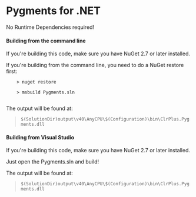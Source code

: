 # Pygments for .NET

No Runtime Dependencies required!


#### Building from the command line
If you're building this code, make sure you have NuGet 2.7 or later installed.

If you're building from the command line, you need to do a NuGet restore first:

```
	> nuget restore
	
	> msbuild Pygments.sln
   
```

The output will be found at:
> `$(SolutionDir)output\v40\AnyCPU\$(Configuration)\bin\ClrPlus.Pygments.dll`

#### Building from Visual Studio
If you're building this code, make sure you have NuGet 2.7 or later installed.

Just open the Pygments.sln and build!

The output will be found at:
> `$(SolutionDir)output\v40\AnyCPU\$(Configuration)\bin\ClrPlus.Pygments.dll`

